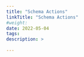 ```yaml
---
title: "Schema Actions"
linkTitle: "Schema Actions"
#weight:
date: 2022-05-04
tags: 
description: >
  
---
```



